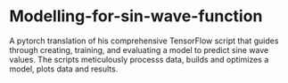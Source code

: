 # Modelling-for-sin-wave-function
A pytorch translation of his comprehensive TensorFlow script that guides through creating, training, and evaluating a model to predict sine wave values. The scripts meticulously processs data, builds and optimizes a model, plots data and results.
